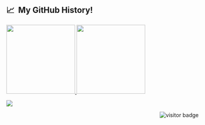 <h2> 📈 &nbsp;My GitHub History!</h2>
<a href="https://github.com/nishantwestside">
  <img height="180em" src="https://github-readme-stats.vercel.app/api?username=nishantwestside&theme=noctis_minimus&show_icons=true" />
  <img height="180em" src="https://github-readme-stats.vercel.app/api/top-langs/?username=nishantwestside&theme=noctis_minimus&layout=compact" />
</a>  
<p align="left">
  <img src="https://capsule-render.vercel.app/api?type=waving&color=gradient&height=100&section=footer"/>
</p>
<p  align="right"><img src="https://visitor-badge.laobi.icu/badge?page_id=nishantwestside" alt="visitor badge"/></p>
